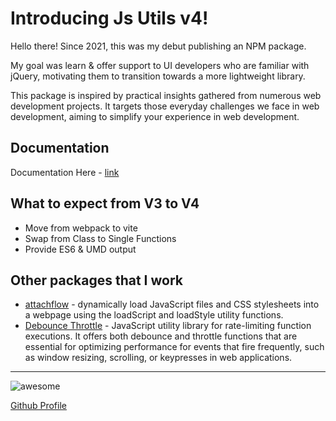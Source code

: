 # Introducing Js Utils v4!

Hello there! Since 2021, this was my debut publishing an NPM package. 

My goal was learn & offer support to UI developers who are familiar with jQuery, motivating them to transition towards a more lightweight library. 

This package is inspired by practical insights gathered from numerous web development projects. It targets those everyday challenges we face in web development, aiming to simplify your experience in web development.


## Documentation

Documentation Here - [link](https://jsutildocs.netlify.app/introduction/)



## What to expect from V3 to V4

 - Move from webpack  to vite
 - Swap from Class to Single Functions
 - Provide ES6 & UMD output

## Other packages that I work
 - [attachflow](https://www.npmjs.com/package/attachflow) - dynamically load JavaScript files and CSS stylesheets into a webpage using the loadScript and loadStyle utility functions.
 - [Debounce Throttle](https://www.npmjs.com/package/@andresclua/debounce-throttle) - JavaScript utility library for rate-limiting function executions. It offers both debounce and throttle functions that are essential for optimizing performance for events that fire frequently, such as window resizing, scrolling, or keypresses in web applications.  


---


![awesome](https://media.giphy.com/media/LeikbswJKXOMM/giphy.gif)

[Github Profile](https://github.com/andresclua/)


